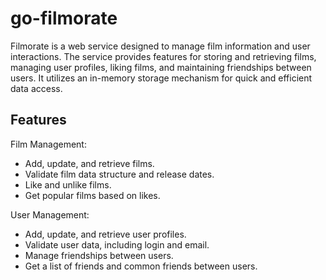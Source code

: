 #  go-filmorate

Filmorate is a web service designed to manage film information and user interactions. The service provides features for storing and retrieving films, managing user profiles, liking films, and maintaining friendships between users. It utilizes an in-memory storage mechanism for quick and efficient data access.

## Features

Film Management:

- Add, update, and retrieve films.
- Validate film data structure and release dates.
- Like and unlike films.
- Get popular films based on likes.

User Management:

- Add, update, and retrieve user profiles.
- Validate user data, including login and email.
- Manage friendships between users.
- Get a list of friends and common friends between users.
